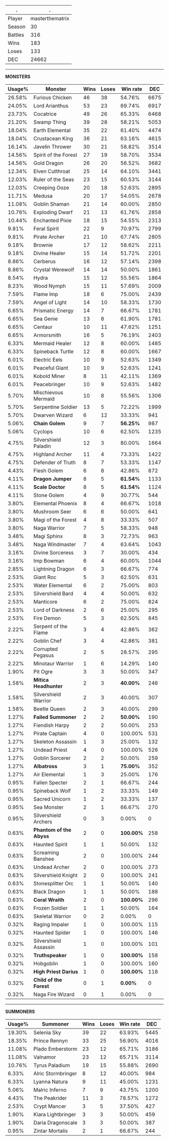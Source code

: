 .|.
|-|-
Player|masterthematrix
Season|30
Battles|316
Wins|183
Loses|133
DEC|24662

---
**MONSTERS**

Usage%|Monster|Wins|Loses|Win rate|DEC|
-|-|-|-|-|-|
26.58%|Furious Chicken|46|38|54.76%|6675|
24.05%|Lord Arianthus|53|23|69.74%|6917|
23.73%|Cocatrice|49|26|65.33%|6468|
21.20%|Swamp Thing|39|28|58.21%|5053|
18.04%|Earth Elemental|35|22|61.40%|4474|
18.04%|Crustacean King|36|21|63.16%|4615|
16.14%|Javelin Thrower|30|21|58.82%|3514|
14.56%|Spirit of the Forest|27|19|58.70%|3534|
14.56%|Gold Dragon|26|20|56.52%|3682|
12.34%|Elven Cutthroat|25|14|64.10%|3441|
12.03%|Ruler of the Seas|23|15|60.53%|3144|
12.03%|Creeping Ooze|20|18|52.63%|2895|
11.71%|Medusa|20|17|54.05%|2678|
11.08%|Goblin Shaman|21|14|60.00%|2850|
10.76%|Exploding Dwarf|21|13|61.76%|2858|
10.44%|Enchanted Pixie|18|15|54.55%|2313|
9.81%|Feral Spirit|22|9|70.97%|2799|
9.81%|Pirate Archer|21|10|67.74%|2805|
9.18%|Brownie|17|12|58.62%|2211|
9.18%|Divine Healer|15|14|51.72%|2201|
8.86%|Cerberus|16|12|57.14%|2398|
8.86%|Crystal Werewolf|14|14|50.00%|1861|
8.54%|Hydra|15|12|55.56%|1864|
8.23%|Wood Nymph|15|11|57.69%|2009|
7.59%|Flame Imp|18|6|75.00%|2439|
7.59%|Angel of Light|14|10|58.33%|1730|
6.65%|Prismatic Energy|14|7|66.67%|1781|
6.65%|Sea Genie|13|8|61.90%|1781|
6.65%|Centaur|10|11|47.62%|1251|
6.65%|Armorsmith|16|5|76.19%|2403|
6.33%|Mermaid Healer|12|8|60.00%|1485|
6.33%|Spineback Turtle|12|8|60.00%|1667|
6.01%|Electric Eels|10|9|52.63%|1349|
6.01%|Peaceful Giant|10|9|52.63%|1241|
6.01%|Kobold Miner|8|11|42.11%|1369|
6.01%|Peacebringer|10|9|52.63%|1482|
5.70%|Mischievous Mermaid|10|8|55.56%|1306|
5.70%|Serpentine Soldier|13|5|72.22%|1999|
5.70%|Dwarven Wizard|6|12|33.33%|941|
5.06%|**Chain Golem**|9|7|**56.25%**|987|
5.06%|Cyclops|10|6|62.50%|1235|
4.75%|Silvershield Paladin|12|3|80.00%|1664|
4.75%|Highland Archer|11|4|73.33%|1422|
4.75%|Defender of Truth|8|7|53.33%|1147|
4.43%|Flesh Golem|6|8|42.86%|872|
4.11%|**Dragon Jumper**|8|5|**61.54%**|1133|
4.11%|**Scale Doctor**|8|5|**61.54%**|1124|
4.11%|Stone Golem|4|9|30.77%|544|
3.80%|Elemental Phoenix|8|4|66.67%|1018|
3.80%|Mushroom Seer|6|6|50.00%|641|
3.80%|Magi of the Forest|4|8|33.33%|507|
3.80%|Naga Warrior|7|5|58.33%|948|
3.48%|Magi Sphinx|8|3|72.73%|963|
3.48%|Naga Windmaster|7|4|63.64%|1043|
3.16%|Divine Sorceress|3|7|30.00%|434|
3.16%|Imp Bowman|6|4|60.00%|1044|
2.85%|Lightning Dragon|6|3|66.67%|774|
2.53%|Giant Roc|5|3|62.50%|631|
2.53%|Water Elemental|6|2|75.00%|803|
2.53%|Silvershield Bard|4|4|50.00%|632|
2.53%|Manticore|6|2|75.00%|824|
2.53%|Lord of Darkness|2|6|25.00%|295|
2.53%|Fire Demon|5|3|62.50%|845|
2.22%|Serpent of the Flame|3|4|42.86%|362|
2.22%|Goblin Chef|3|4|42.86%|381|
2.22%|Corrupted Pegasus|2|5|28.57%|295|
2.22%|Minotaur Warrior|1|6|14.29%|140|
1.90%|Pit Ogre|3|3|50.00%|347|
1.58%|**Mitica Headhunter**|2|3|**40.00%**|246|
1.58%|Silvershield Warrior|2|3|40.00%|307|
1.58%|Beetle Queen|2|3|40.00%|299|
1.27%|**Failed Summoner**|2|2|**50.00%**|190|
1.27%|Fiendish Harpy|2|2|50.00%|253|
1.27%|Pirate Captain|4|0|100.00%|531|
1.27%|Skeleton Assassin|1|3|25.00%|132|
1.27%|Undead Priest|4|0|100.00%|526|
1.27%|Goblin Sorcerer|2|2|50.00%|259|
1.27%|**Albatross**|3|1|**75.00%**|352|
1.27%|Air Elemental|1|3|25.00%|176|
0.95%|Fallen Specter|2|1|66.67%|244|
0.95%|Spineback Wolf|1|2|33.33%|149|
0.95%|Sacred Unicorn|1|2|33.33%|137|
0.95%|Sea Monster|2|1|66.67%|270|
0.95%|Silvershield Archers|0|3|0.00%|0|
0.63%|**Phantom of the Abyss**|2|0|**100.00%**|258|
0.63%|Haunted Spirit|1|1|50.00%|132|
0.63%|Screaming Banshee|2|0|100.00%|244|
0.63%|Undead Archer|2|0|100.00%|273|
0.63%|Silvershield Knight|2|0|100.00%|241|
0.63%|Stonesplitter Orc|1|1|50.00%|140|
0.63%|Black Dragon|1|1|50.00%|188|
0.63%|**Coral Wraith**|2|0|**100.00%**|296|
0.63%|Frozen Soldier|1|1|50.00%|164|
0.63%|Skeletal Warrior|0|2|0.00%|0|
0.32%|Raging Impaler|1|0|100.00%|115|
0.32%|Haunted Spider|1|0|100.00%|146|
0.32%|Silvershield Assassin|1|0|100.00%|101|
0.32%|**Truthspeaker**|1|0|**100.00%**|158|
0.32%|Hobgoblin|1|0|100.00%|160|
0.32%|**High Priest Darius**|1|0|**100.00%**|118|
0.32%|**Child of the Forest**|0|1|**0.00%**|0|
0.32%|Naga Fire Wizard|0|1|0.00%|0|

---
**SUMMONERS**

Usage%|Summoner|Wins|Loses|Win rate|DEC|
-|-|-|-|-|-|
19.30%|Selenia Sky|39|22|63.93%|5445|
18.35%|Prince Rennyn|33|25|56.90%|4016|
11.08%|Plado Emberstorm|23|12|65.71%|3186|
11.08%|Valnamor|23|12|65.71%|3114|
10.76%|Tyrus Paladium|19|15|55.88%|2690|
6.33%|Alric Stormbringer|8|12|40.00%|984|
6.33%|Lyanna Natura|9|11|45.00%|1231|
5.06%|Malric Inferno|7|9|43.75%|1200|
4.43%|The Peakrider|11|3|78.57%|1272|
2.53%|Crypt Mancer|3|5|37.50%|427|
1.90%|Kiara Lightbringer|3|3|50.00%|459|
1.90%|Daria Dragonscale|3|3|50.00%|387|
0.95%|Zintar Mortalis|2|1|66.67%|244|

